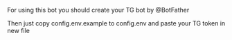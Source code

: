 For using this bot you should create your TG bot by @BotFather

Then just copy config.env.example to config.env and paste your TG token in new file
